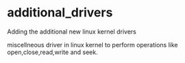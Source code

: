 # additional_drivers
Adding the additional new linux kernel drivers

miscellneous driver in linux kernel to perform operations like open,close,read,write and seek.
